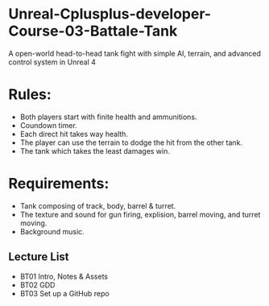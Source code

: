 # Unreal-Cplusplus-developer-Course-03-Battale-Tank
A open-world head-to-head tank fight with simple AI, terrain, and advanced control system in Unreal 4

# Rules:
* Both players start with finite health and ammunitions.
* Coundown timer.
* Each direct hit takes way health.
* The player can use the terrain to dodge the hit from the other tank.
* The tank which takes the least damages win.
# Requirements:
* Tank composing of track, body, barrel & turret.
* The texture and sound for gun firing, explision, barrel moving, and turret moving.
* Background music.

## Lecture List
* BT01 Intro, Notes & Assets
* BT02 GDD
* BT03 Set up a GitHub repo
